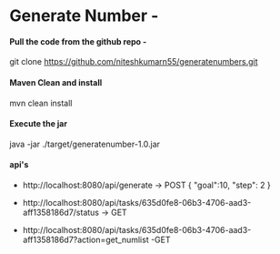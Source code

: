 # Generate Number - 
#### Pull the code from the github repo -
git clone https://github.com/niteshkumarn55/generatenumbers.git

#### Maven Clean and install

mvn clean install

#### Execute the jar

java -jar ./target/generatenumber-1.0.jar

#### api's

- http://localhost:8080/api/generate  -> POST
    {
        "goal":10,
        "step": 2
    }

-   http://localhost:8080/api/tasks/635d0fe8-06b3-4706-aad3-aff1358186d7/status -> GET

- http://localhost:8080/api/tasks/635d0fe8-06b3-4706-aad3-aff1358186d7?action=get_numlist -GET


